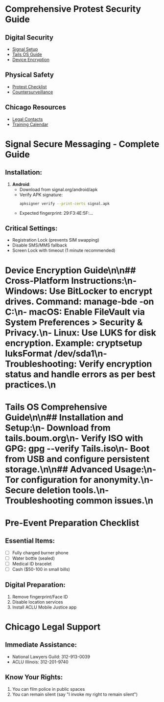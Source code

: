 # Comprehensive Protest Security Guide

## Digital Security
- [Signal Setup](digital/signal.md)
- [Tails OS Guide](digital/tails.md)
- [Device Encryption](digital/encryption.md)

## Physical Safety
- [Protest Checklist](physical/checklist.md)
- [Countersurveillance](physical/countersurveillance.md)

## Chicago Resources
- [Legal Contacts](chicago/legal.md)
- [Training Calendar](chicago/training.md)
# Signal Secure Messaging - Complete Guide

## Installation:
1. **Android**:
   - Download from signal.org/android/apk
   - Verify APK signature:
     ```bash
     apksigner verify --print-certs signal.apk
     ```
   - Expected fingerprint: 29:F3:4E:5F:...

## Critical Settings:
- Registration Lock (prevents SIM swapping)
- Disable SMS/MMS fallback
- Screen Lock with timeout (1 minute recommended)
# Device Encryption Guide\n\n## Cross-Platform Instructions:\n- **Windows**: Use BitLocker to encrypt drives. Command: manage-bde -on C:\n- **macOS**: Enable FileVault via System Preferences > Security & Privacy.\n- **Linux**: Use LUKS for disk encryption. Example: cryptsetup luksFormat /dev/sda1\n- **Troubleshooting**: Verify encryption status and handle errors as per best practices.\n
# Tails OS Comprehensive Guide\n\n## Installation and Setup:\n- Download from tails.boum.org\n- Verify ISO with GPG: gpg --verify Tails.iso\n- Boot from USB and configure persistent storage.\n\n## Advanced Usage:\n- Tor configuration for anonymity.\n- Secure deletion tools.\n- Troubleshooting common issues.\n
# Pre-Event Preparation Checklist

## Essential Items:
- [ ] Fully charged burner phone
- [ ] Water bottle (sealed)
- [ ] Medical ID bracelet
- [ ] Cash ($50-100 in small bills)

## Digital Preparation:
1. Remove fingerprint/Face ID
2. Disable location services
3. Install ACLU Mobile Justice app
# Chicago Legal Support

## Immediate Assistance:
- National Lawyers Guild: 312-913-0039
- ACLU Illinois: 312-201-9740

## Know Your Rights:
1. You can film police in public spaces
2. You can remain silent (say "I invoke my right to remain silent")
